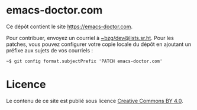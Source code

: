 # emacs-doctor.com

Ce dépôt contient le site https://emacs-doctor.com.

Pour contribuer, envoyez un courriel à
[~bzg/dev@lists.sr.ht](mailto:~bzg/dev@lists.sr.ht).  Pour les
patches, vous pouvez configurer votre copie locale du dépôt en
ajoutant un préfixe aux sujets de vos courriels :

    ~$ git config format.subjectPrefix 'PATCH emacs-doctor.com'

# Licence

Le contenu de ce site est publié sous licence [Creative Commons BY
4.0](https://creativecommons.org/licenses/by/4.0/).
